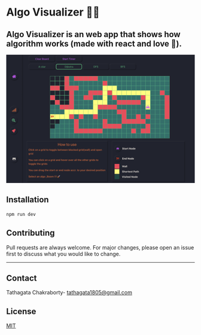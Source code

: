 # Algo Visualizer 👩‍🦰

## Algo Visualizer is an web app that shows how algorithm works (made with react and love 💙).


![](https://github.com/Dey-Sumit/algorithm-visualizer/blob/master/Screenshot%202021-10-14%20at%201.37.56%20PM.png)

## Installation

```bash
npm run dev
```

## Contributing

Pull requests are always welcome. For major changes, please open an issue first to discuss what you would like to change.

---

## Contact

Tathagata Chakraborty- [tathagata1805@gmail.com](mailto:tathagata1805@gmail.com)

## License

[MIT](https://choosealicense.com/licenses/mit/)
